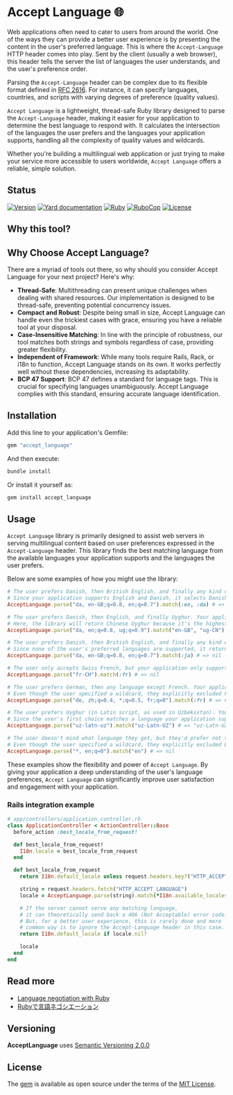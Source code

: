 # Accept Language 🌐

Web applications often need to cater to users from around the world. One of the ways they can provide a better user experience is by presenting the content in the user's preferred language. This is where the `Accept-Language` HTTP header comes into play. Sent by the client (usually a web browser), this header tells the server the list of languages the user understands, and the user's preference order.

Parsing the `Accept-Language` header can be complex due to its flexible format defined in [RFC 2616](https://tools.ietf.org/html/rfc2616#section-14.4). For instance, it can specify languages, countries, and scripts with varying degrees of preference (quality values).

`Accept Language` is a lightweight, thread-safe Ruby library designed to parse the `Accept-Language` header, making it easier for your application to determine the best language to respond with. It calculates the intersection of the languages the user prefers and the languages your application supports, handling all the complexity of quality values and wildcards.

Whether you're building a multilingual web application or just trying to make your service more accessible to users worldwide, `Accept Language` offers a reliable, simple solution.

## Status

[![Version](https://img.shields.io/github/v/tag/cyril/accept_language.rb?label=Version&logo=github)](https://github.com/cyril/accept_language.rb/tags)
[![Yard documentation](https://img.shields.io/badge/Yard-documentation-blue.svg?logo=github)](https://rubydoc.info/github/cyril/accept_language.rb/main)
[![Ruby](https://github.com/cyril/accept_language.rb/workflows/Ruby/badge.svg?branch=main)](https://github.com/cyril/accept_language.rb/actions?query=workflow%3Aruby+branch%3Amain)
[![RuboCop](https://github.com/cyril/accept_language.rb/workflows/RuboCop/badge.svg?branch=main)](https://github.com/cyril/accept_language.rb/actions?query=workflow%3Arubocop+branch%3Amain)
[![License](https://img.shields.io/github/license/cyril/accept_language.rb?label=License&logo=github)](https://github.com/cyril/accept_language.rb/raw/main/LICENSE.md)

## Why this tool?

## Why Choose Accept Language?

There are a myriad of tools out there, so why should you consider Accept Language for your next project? Here's why:

- **Thread-Safe**: Multithreading can present unique challenges when dealing with shared resources. Our implementation is designed to be thread-safe, preventing potential concurrency issues.
- **Compact and Robust**: Despite being small in size, Accept Language can handle even the trickiest cases with grace, ensuring you have a reliable tool at your disposal.
- **Case-Insensitive Matching**: In line with the principle of robustness, our tool matches both strings and symbols regardless of case, providing greater flexibility.
- **Independent of Framework**: While many tools require Rails, Rack, or i18n to function, Accept Language stands on its own. It works perfectly well without these dependencies, increasing its adaptability.
- **BCP 47 Support**: BCP 47 defines a standard for language tags. This is crucial for specifying languages unambiguously. Accept Language complies with this standard, ensuring accurate language identification.

## Installation

Add this line to your application's Gemfile:

```ruby
gem "accept_language"
```

And then execute:

```sh
bundle install
```

Or install it yourself as:

```sh
gem install accept_language
```

## Usage

`Accept Language` library is primarily designed to assist web servers in serving multilingual content based on user preferences expressed in the `Accept-Language` header. This library finds the best matching language from the available languages your application supports and the languages the user prefers.

Below are some examples of how you might use the library:

```ruby
# The user prefers Danish, then British English, and finally any kind of English.
# Since your application supports English and Danish, it selects Danish as it's the user's first choice.
AcceptLanguage.parse("da, en-GB;q=0.8, en;q=0.7").match(:en, :da) # => :da

# The user prefers Danish, then English, and finally Uyghur. Your application supports British English and Chinese Uyghur.
# Here, the library will return Chinese Uyghur because it's the highest ranked language in the user's list that your application supports.
AcceptLanguage.parse("da, en;q=0.8, ug;q=0.9").match("en-GB", "ug-CN") # => "ug-CN"

# The user prefers Danish, then British English, and finally any kind of English. Your application only supports Japanese.
# Since none of the user's preferred languages are supported, it returns nil.
AcceptLanguage.parse("da, en-GB;q=0.8, en;q=0.7").match(:ja) # => nil

# The user only accepts Swiss French, but your application only supports French. Since Swiss French and French are not the same, it returns nil.
AcceptLanguage.parse("fr-CH").match(:fr) # => nil

# The user prefers German, then any language except French. Your application supports French.
# Even though the user specified a wildcard, they explicitly excluded French. Therefore, it returns nil.
AcceptLanguage.parse("de, zh;q=0.4, *;q=0.5, fr;q=0").match(:fr) # => nil

# The user prefers Uyghur (in Latin script, as used in Uzbekistan). Your application supports this exact variant of Uyghur.
# Since the user's first choice matches a language your application supports, it returns that language.
AcceptLanguage.parse("uz-latn-uz").match("uz-Latn-UZ") # => "uz-Latn-UZ"

# The user doesn't mind what language they get, but they'd prefer not to have English. Your application supports English.
# Even though the user specified a wildcard, they explicitly excluded English. Therefore, it returns nil.
AcceptLanguage.parse("*, en;q=0").match("en") # => nil
```

These examples show the flexibility and power of `Accept Language`. By giving your application a deep understanding of the user's language preferences, `Accept Language` can significantly improve user satisfaction and engagement with your application.

### Rails integration example

```ruby
# app/controllers/application_controller.rb
class ApplicationController < ActionController::Base
  before_action :best_locale_from_request!

  def best_locale_from_request!
    I18n.locale = best_locale_from_request
  end

  def best_locale_from_request
    return I18n.default_locale unless request.headers.key?("HTTP_ACCEPT_LANGUAGE")

    string = request.headers.fetch("HTTP_ACCEPT_LANGUAGE")
    locale = AcceptLanguage.parse(string).match(*I18n.available_locales)

    # If the server cannot serve any matching language,
    # it can theoretically send back a 406 (Not Acceptable) error code.
    # But, for a better user experience, this is rarely done and more
    # common way is to ignore the Accept-Language header in this case.
    return I18n.default_locale if locale.nil?

    locale
  end
end
```

## Read more

- [Language negotiation with Ruby](https://dev.to/cyri_/language-negotiation-with-ruby-5166)
- [Rubyで言語ネゴシエーション](https://qiita.com/cyril/items/45dc233edb7be9d614e7)

## Versioning

__AcceptLanguage__ uses [Semantic Versioning 2.0.0](https://semver.org/)

## License

The [gem](https://rubygems.org/gems/accept_language) is available as open source under the terms of the [MIT License](https://opensource.org/licenses/MIT).
